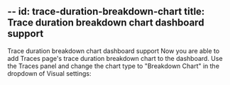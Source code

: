 --
id: trace-duration-breakdown-chart
title: Trace duration breakdown chart dashboard support
---

Trace duration breakdown chart dashboard support
Now you are able to add Traces page's trace duration breakdown chart to the dashboard. Use the Traces panel and change the chart type to "Breakdown Chart" in the dropdown of Visual settings:

